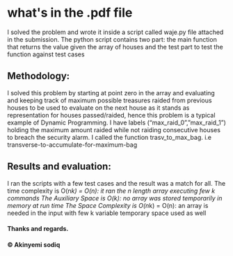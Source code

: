# what's in the .pdf file

I solved the problem and wrote it inside a script called waje.py file attached in the submission. The python script contains two part: the main function that returns the value given the array of houses and the test part to test the function against test cases

## Methodology:

I solved this problem by starting at point zero in the array and evaluating and keeping track of maximum possible treasures raided from previous houses to be used to evaluate on the next house as it stands as representation for houses passed/raided, hence this problem is a typical example of Dynamic Programming. 
I have labels (“max_raid_0”,”max_raid_1”) holding the maximum amount raided while not raiding consecutive houses to breach the security alarm. I called the function trasv_to_max_bag. i.e transverse-to-accumulate-for-maximum-bag

## Results and evaluation:

I ran the scripts with a few test cases and the result was a match for all.
The time complexity is O(n*k) = O(n): it ran the n length array executing few k commands
The Auxiliary Space is O(k): no array was stored temporarily in memory at run time
The Space Complexity is O(n*k) = O(n): an array is needed in the input with few k variable temporary space used as well

#### Thanks and regards.

#### © Akinyemi sodiq


